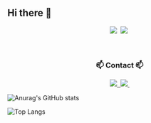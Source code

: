 ## Hi there 👋



<div align="center"> <img src="https://img.shields.io/badge/react-FCC624?style=for-the-badge&logo=react&logoColor=white"/>&nbsp <img src="https://img.shields.io/badge/github-181717.svg?style=for-the-badge&logo=github&logoColor=white" />&nbsp </div> 
<br>
<!-- <img src="https://img.shields.io/badge/Colab-2C2C32.svg?style=for-the-badge&logo=googlecolab&logoColor=F9AB00" />&nbsp --> </div> 
<br>
<h3 align="center">📫 Contact 📫</h3> <div align="center"> <a href="https://velog.io/@usopked16496"> <img src="https://img.shields.io/badge/Velog-1EBC8F?style=for-the-badge&logo=velog&logoColor=white" />&nbsp </a> <a href="mailto:usopked16496@gmail.com"> <img src="https://img.shields.io/badge/gmail-D14836?style=for-the-badge&logo=gmail&logoColor=white"/>&nbsp </a> </div>

![Anurag's GitHub stats](https://github-readme-stats.vercel.app/api?username=Usopked&show_icons=true&theme=radical)

![Top Langs](https://github-readme-stats.vercel.app/api/top-langs/?username=Usopked&layout=compact)


<!--
**Usopked/Usopked** is a ✨ _special_ ✨ repository because its `README.md` (this file) appears on your GitHub profile.

Here are some ideas to get you started:

- 🔭 I’m currently working on ...
- 🌱 I’m currently learning ...
- 👯 I’m looking to collaborate on ...
- 🤔 I’m looking for help with ...
- 💬 Ask me about ...
- 📫 How to reach me: ...
- 😄 Pronouns: ...
- ⚡ Fun fact: ...
-->
